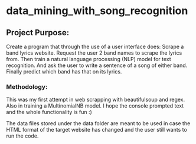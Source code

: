 # data_mining_with_song_recognition
 
 ## Project Purpose:
 Create a program that through the use of a user interface does:
 Scrape a band lyrics website. Request the user 2 band names to scrape the lyrics from. Then train a natural language processing (NLP) model for text recognition. And ask the user to write a sentence of a song of either band. Finally predict which band has that on its lyrics.
 
 ### Methodology:
 This was my first attempt in web scrapping with beautifulsoup and regex. Also in training a MultinomialNB model. I hope the console prompted text and the whole functionality is fun :)
 
 The data files stored under the data folder are meant to be used in case the HTML format of the target website has changed and the user still wants to run the code.
